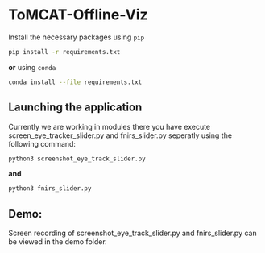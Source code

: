 # ToMCAT-Offline-Viz

Install the necessary packages using `pip`
```bash
pip install -r requirements.txt
```
**or** using `conda`
```bash
conda install --file requirements.txt
```

## Launching the application
Currently we are working in modules there you have execute screen_eye_tracker_slider.py and fnirs_slider.py seperatly using the following command:
```bash
python3 screenshot_eye_track_slider.py
```
**and** 
```bash
python3 fnirs_slider.py
```

## Demo:
Screen recording of screenshot_eye_track_slider.py and fnirs_slider.py can be viewed in the demo folder. 